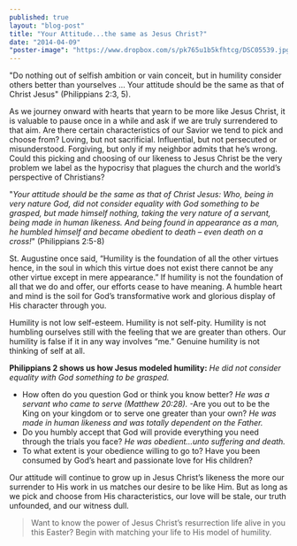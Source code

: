 ```yaml
---
published: true
layout: "blog-post"
title: "Your Attitude...the same as Jesus Christ?"
date: "2014-04-09"
"poster-image": "https://www.dropbox.com/s/pk765u1b5kfhtcg/DSC05539.jpg"
---
```


"Do nothing out of selfish ambition or vain conceit, but in humility consider others better than yourselves … Your attitude should be the same as that of Christ Jesus" (Philippians 2:3, 5).

As we journey onward with hearts that yearn to be more like Jesus Christ, it is valuable to pause once in a while and ask if we are truly surrendered to that aim.  Are there certain characteristics of our Savior we tend to pick and choose from?  Loving, but not sacrificial.  Influential, but not persecuted or misunderstood.  Forgiving, but only if my neighbor admits that he’s wrong.  Could this picking and choosing of our likeness to Jesus Christ be the very problem we label as the hypocrisy that plagues the church and the world’s perspective of Christians?  

"*Your attitude should be the same as that of Christ Jesus: 
Who, being in very nature God, did not consider equality with God something to be grasped, but made himself nothing, taking the very nature of a servant, being made in human likeness.  And being found in appearance as a man, he humbled himself and became obedient to death – even death on a cross!*" (Philippians 2:5-8)

St. Augustine once said, “Humility is the foundation of all the other virtues hence, in the soul in which this virtue does not exist there cannot be any other virtue except in mere appearance.”  If humility is not the foundation of all that we do and offer, our efforts cease to have meaning.  A humble heart and mind is the soil for God’s transformative work and glorious display of His character through you.  

Humility is not low self-esteem.  Humility is not self-pity.  Humility is not humbling ourselves still with the feeling that we are greater than others.  Our humility is false if it in any way involves “me.”  Genuine humility is not thinking of self at all.

**Philippians 2 shows us how Jesus modeled humility:**
*He did not consider equality with God something to be grasped.*
- How often do you question God or think you know better?
*He was a servant who came to serve (Matthew 20:28).*
-Are you out to be the King on your kingdom or to serve one greater than your own?
*He was made in human likeness and was totally dependent on the Father.*
- Do you humbly accept that God will provide everything you need through the trials you face?
*He was obedient…unto suffering and death.*
- To what extent is your obedience willing to go to?  Have you been consumed by God’s heart and passionate love for His children?

Our attitude will continue to grow up in Jesus Christ’s likeness the more our surrender to His work in us matches our desire to be like Him.  But as long as we pick and choose from His characteristics, our love will be stale, our truth unfounded, and our witness dull.

>Want to know the power of Jesus Christ’s resurrection life alive in you this Easter?  Begin with matching your life to His model of humility.
